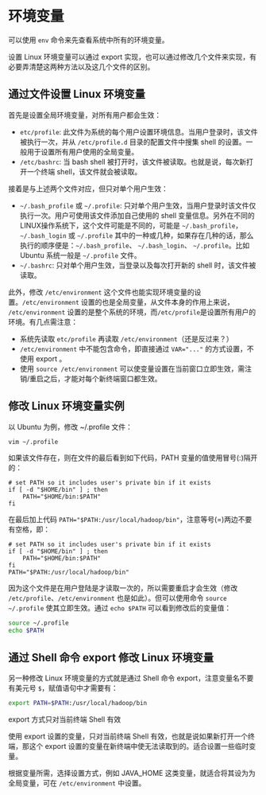 # 环境变量

可以使用 `env` 命令来先查看系统中所有的环境变量。

设置 Linux 环境变量可以通过 export 实现，也可以通过修改几个文件来实现，有必要弄清楚这两种方法以及这几个文件的区别。

## 通过文件设置 Linux 环境变量

首先是设置全局环境变量，对所有用户都会生效：

- `etc/profile`: 此文件为系统的每个用户设置环境信息。当用户登录时，该文件被执行一次，并从 `/etc/profile.d` 目录的配置文件中搜集 shell 的设置。一般用于设置所有用户使用的全局变量。
- `/etc/bashrc`: 当 bash shell 被打开时，该文件被读取。也就是说，每次新打开一个终端 shell，该文件就会被读取。

接着是与上述两个文件对应，但只对单个用户生效：

- `~/.bash_profile` 或 `~/.profile`: 只对单个用户生效，当用户登录时该文件仅执行一次。用户可使用该文件添加自己使用的 shell 变量信息。另外在不同的LINUX操作系统下，这个文件可能是不同的，可能是 `~/.bash_profile`， `~/.bash_login` 或 `~/.profile` 其中的一种或几种，如果存在几种的话，那么执行的顺序便是：`~/.bash_profile`、 `~/.bash_login`、 `~/.profile`。比如 Ubuntu 系统一般是 `~/.profile` 文件。
- `~/.bashrc`: 只对单个用户生效，当登录以及每次打开新的 shell 时，该文件被读取。

此外，修改 `/etc/environment` 这个文件也能实现环境变量的设置。`/etc/environment` 设置的也是全局变量，从文件本身的作用上来说， `/etc/environment` 设置的是整个系统的环境，而`/etc/profile`是设置所有用户的环境。有几点需注意：

- 系统先读取 `etc/profile` 再读取 `/etc/environment`（还是反过来？）
- `/etc/environment` 中不能包含命令，即直接通过 `VAR="..."` 的方式设置，不使用 export 。
- 使用 `source /etc/environment` 可以使变量设置在当前窗口立即生效，需注销/重启之后，才能对每个新终端窗口都生效。

## 修改 Linux 环境变量实例

以 Ubuntu 为例，修改 ~/.profile 文件：

```sh
vim ~/.profile
```

如果该文件存在，则在文件的最后看到如下代码，PATH 变量的值使用冒号(:)隔开的：

```shell
# set PATH so it includes user's private bin if it exists
if [ -d "$HOME/bin" ] ; then
	PATH="$HOME/bin:$PATH"
fi
```

在最后加上代码 `PATH="$PATH:/usr/local/hadoop/bin"`，注意等号(=)两边不要有空格，即：

```shell
# set PATH so it includes user's private bin if it exists
if [ -d "$HOME/bin" ] ; then
	PATH="$HOME/bin:$PATH"
fi
PATH="$PATH:/usr/local/hadoop/bin"
```

因为这个文件是在用户登陆是才读取一次的，所以需要重启才会生效（修改 `/etc/profile`、`/etc/environment` 也是如此）。但可以使用命令 `source ~/.profile` 使其立即生效。通过 `echo $PATH` 可以看到修改后的变量值：

```bash
source ~/.profile
echo $PATH
```

## 通过 Shell 命令 export 修改 Linux 环境变量

另一种修改 Linux 环境变量的方式就是通过 Shell 命令 export，注意变量名不要有美元号 `$`，赋值语句中才需要有：

```bash
export PATH=$PATH:/usr/local/hadoop/bin
```

export 方式只对当前终端 Shell 有效

使用 export 设置的变量，只对当前终端 Shell 有效，也就是说如果新打开一个终端，那这个 export 设置的变量在新终端中使无法读取到的。适合设置一些临时变量。

根据变量所需，选择设置方式，例如 JAVA_HOME 这类变量，就适合将其设为为全局变量，可在 `/etc/environment` 中设置。